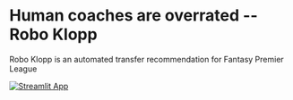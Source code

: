 # Human coaches are overrated -- Robo Klopp

Robo Klopp is an automated transfer recommendation for Fantasy Premier League

[![Streamlit App](https://static.streamlit.io/badges/streamlit_badge_black_white.svg)](https://share.streamlit.io/pizzato/roboklopp/main/app.py)
